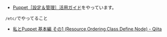 * [Puppet［設定＆管理］活用ガイド](http://gihyo.jp/book/2017/978-4-7741-9116-4)をやっています。

`/etc/`でやってること
* [私とPuppet 基本編 その1 (Resource,Ordering,Class,Define,Node) - Qiita](https://qiita.com/takeuchikzm/items/cfa012571fdedcf0792b)
